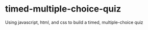 # timed-multiple-choice-quiz
Using javascript, html, and css to build a timed, multiple-choice quiz
